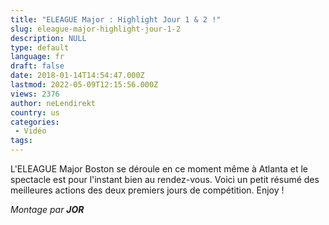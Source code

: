 ```yaml
---
title: "ELEAGUE Major : Highlight Jour 1 & 2 !"
slug: eleague-major-highlight-jour-1-2
description: NULL
type: default
language: fr
draft: false
date: 2018-01-14T14:54:47.000Z
lastmod: 2022-05-09T12:15:56.000Z
views: 2376
author: neLendirekt
country: us
categories:
 - Vidéo
tags:
---
```

L'ELEAGUE Major Boston se déroule en ce moment même à Atlanta et le spectacle est pour l'instant bien au rendez-vous. Voici un petit résumé des meilleures actions des deux premiers jours de compétition. Enjoy !

_Montage par_ **_JOR_**
